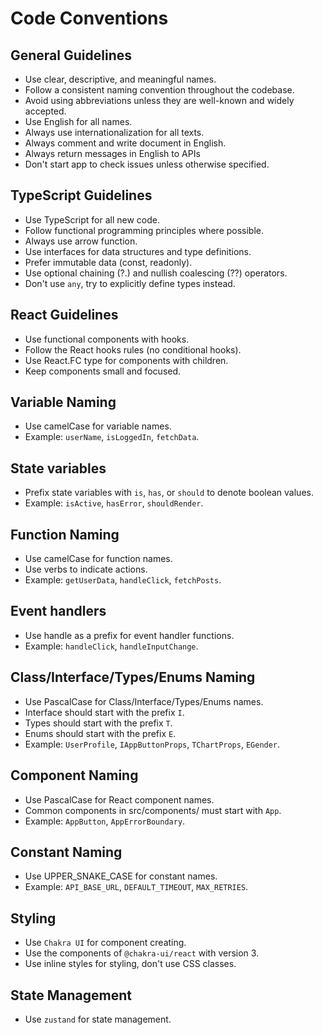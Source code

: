 # Code Conventions

## General Guidelines

- Use clear, descriptive, and meaningful names.
- Follow a consistent naming convention throughout the codebase.
- Avoid using abbreviations unless they are well-known and widely accepted.
- Use English for all names.
- Always use internationalization for all texts.
- Always comment and write document in English.
- Always return messages in English to APIs
- Don't start app to check issues unless otherwise specified.

## TypeScript Guidelines

- Use TypeScript for all new code.
- Follow functional programming principles where possible.
- Always use arrow function.
- Use interfaces for data structures and type definitions.
- Prefer immutable data (const, readonly).
- Use optional chaining (?.) and nullish coalescing (??) operators.
- Don't use `any`, try to explicitly define types instead.

## React Guidelines

- Use functional components with hooks.
- Follow the React hooks rules (no conditional hooks).
- Use React.FC type for components with children.
- Keep components small and focused.

<!-- ## Regular File and Directory Naming

- Use kebab-case for regular file and directory names.
- Example: `app-button`, `app-error-boundary`, `main-layout`. -->

## Variable Naming

- Use camelCase for variable names.
- Example: `userName`, `isLoggedIn`, `fetchData`.

## State variables

- Prefix state variables with `is`, `has`, or `should` to denote boolean values.
- Example: `isActive`, `hasError`, `shouldRender`.

## Function Naming

- Use camelCase for function names.
- Use verbs to indicate actions.
- Example: `getUserData`, `handleClick`, `fetchPosts`.

## Event handlers

- Use handle as a prefix for event handler functions.
- Example: `handleClick`, `handleInputChange`.

## Class/Interface/Types/Enums Naming

- Use PascalCase for Class/Interface/Types/Enums names.
- Interface should start with the prefix `I`.
- Types should start with the prefix `T`.
- Enums should start with the prefix `E`.
- Example: `UserProfile`, `IAppButtonProps`, `TChartProps`, `EGender`.

## Component Naming

- Use PascalCase for React component names.
- Common components in src/components/ must start with `App`.
- Example: `AppButton`, `AppErrorBoundary`.

## Constant Naming

- Use UPPER_SNAKE_CASE for constant names.
- Example: `API_BASE_URL`, `DEFAULT_TIMEOUT`, `MAX_RETRIES`.

## Styling

- Use `Chakra UI` for component creating.
- Use the components of `@chakra-ui/react` with version 3.
- Use inline styles for styling, don't use CSS classes.

<!-- ## Form & Validation -->

## State Management

- Use `zustand` for state management.
